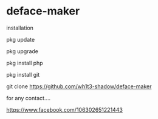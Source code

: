 # deface-maker

installation

pkg update

pkg upgrade

pkg install php

pkg install git

git clone https://github.com/wh1t3-shadow/deface-maker


for any contact....

https://www.facebook.com/106302651221443
